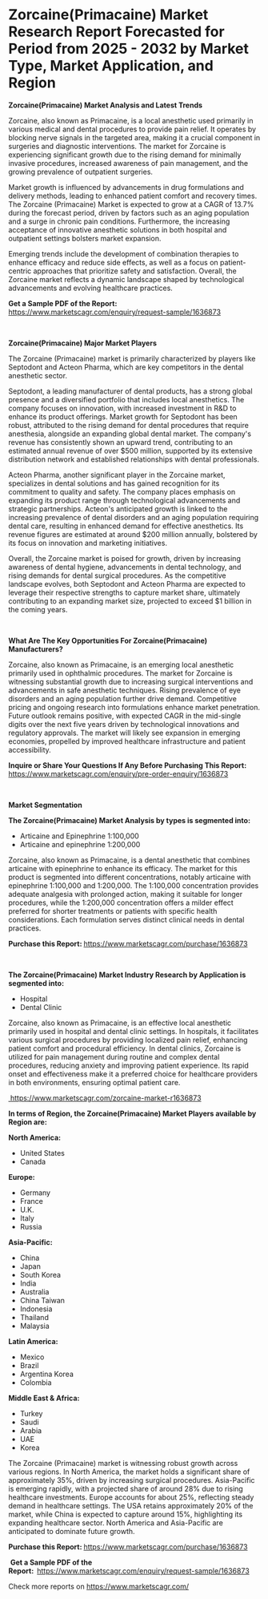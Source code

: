 <p><h1>Zorcaine(Primacaine) Market Research Report Forecasted for Period from 2025 -  2032 by Market Type, Market Application, and Region</h1></p><p><strong>Zorcaine(Primacaine) Market Analysis and Latest Trends</strong></p>
<p><p>Zorcaine, also known as Primacaine, is a local anesthetic used primarily in various medical and dental procedures to provide pain relief. It operates by blocking nerve signals in the targeted area, making it a crucial component in surgeries and diagnostic interventions. The market for Zorcaine is experiencing significant growth due to the rising demand for minimally invasive procedures, increased awareness of pain management, and the growing prevalence of outpatient surgeries.</p><p>Market growth is influenced by advancements in drug formulations and delivery methods, leading to enhanced patient comfort and recovery times. The Zorcaine (Primacaine) Market is expected to grow at a CAGR of 13.7% during the forecast period, driven by factors such as an aging population and a surge in chronic pain conditions. Furthermore, the increasing acceptance of innovative anesthetic solutions in both hospital and outpatient settings bolsters market expansion.</p><p>Emerging trends include the development of combination therapies to enhance efficacy and reduce side effects, as well as a focus on patient-centric approaches that prioritize safety and satisfaction. Overall, the Zorcaine market reflects a dynamic landscape shaped by technological advancements and evolving healthcare practices.</p></p>
<p><strong>Get a Sample PDF of the Report:&nbsp;</strong> <a href="https://www.marketscagr.com/enquiry/request-sample/1636873?utm_campaign=2462&utm_medium=2&utm_source=Github&utm_content=ia&utm_term=23032025&utm_id=zorcaineprimacaine">https://www.marketscagr.com/enquiry/request-sample/1636873</a></p>
<p>&nbsp;</p>
<p><strong>Zorcaine(Primacaine) Major Market Players</strong></p>
<p><p>The Zorcaine (Primacaine) market is primarily characterized by players like Septodont and Acteon Pharma, which are key competitors in the dental anesthetic sector. </p><p>Septodont, a leading manufacturer of dental products, has a strong global presence and a diversified portfolio that includes local anesthetics. The company focuses on innovation, with increased investment in R&D to enhance its product offerings. Market growth for Septodont has been robust, attributed to the rising demand for dental procedures that require anesthesia, alongside an expanding global dental market. The company's revenue has consistently shown an upward trend, contributing to an estimated annual revenue of over $500 million, supported by its extensive distribution network and established relationships with dental professionals.</p><p>Acteon Pharma, another significant player in the Zorcaine market, specializes in dental solutions and has gained recognition for its commitment to quality and safety. The company places emphasis on expanding its product range through technological advancements and strategic partnerships. Acteon's anticipated growth is linked to the increasing prevalence of dental disorders and an aging population requiring dental care, resulting in enhanced demand for effective anesthetics. Its revenue figures are estimated at around $200 million annually, bolstered by its focus on innovation and marketing initiatives.</p><p>Overall, the Zorcaine market is poised for growth, driven by increasing awareness of dental hygiene, advancements in dental technology, and rising demands for dental surgical procedures. As the competitive landscape evolves, both Septodont and Acteon Pharma are expected to leverage their respective strengths to capture market share, ultimately contributing to an expanding market size, projected to exceed $1 billion in the coming years.</p></p>
<p>&nbsp;</p>
<p><strong>What Are The Key Opportunities For Zorcaine(Primacaine) Manufacturers?</strong></p>
<p><p>Zorcaine, also known as Primacaine, is an emerging local anesthetic primarily used in ophthalmic procedures. The market for Zorcaine is witnessing substantial growth due to increasing surgical interventions and advancements in safe anesthetic techniques. Rising prevalence of eye disorders and an aging population further drive demand. Competitive pricing and ongoing research into formulations enhance market penetration. Future outlook remains positive, with expected CAGR in the mid-single digits over the next five years driven by technological innovations and regulatory approvals. The market will likely see expansion in emerging economies, propelled by improved healthcare infrastructure and patient accessibility.</p></p>
<p><strong>Inquire or Share Your Questions If Any Before Purchasing This Report:</strong> <a href="https://www.marketscagr.com/enquiry/pre-order-enquiry/1636873?utm_campaign=2462&utm_medium=2&utm_source=Github&utm_content=ia&utm_term=23032025&utm_id=zorcaineprimacaine">https://www.marketscagr.com/enquiry/pre-order-enquiry/1636873</a></p>
<p>&nbsp;</p>
<p><strong>Market Segmentation</strong></p>
<p><strong>The Zorcaine(Primacaine) Market Analysis by types is segmented into:</strong></p>
<p><ul><li>Articaine and Epinephrine 1:100,000</li><li>Articaine and epinephrine 1:200,000</li></ul></p>
<p><p>Zorcaine, also known as Primacaine, is a dental anesthetic that combines articaine with epinephrine to enhance its efficacy. The market for this product is segmented into different concentrations, notably articaine with epinephrine 1:100,000 and 1:200,000. The 1:100,000 concentration provides adequate analgesia with prolonged action, making it suitable for longer procedures, while the 1:200,000 concentration offers a milder effect preferred for shorter treatments or patients with specific health considerations. Each formulation serves distinct clinical needs in dental practices.</p></p>
<p><strong>Purchase this Report:&nbsp;</strong><a href="https://www.marketscagr.com/purchase/1636873?utm_campaign=2462&utm_medium=2&utm_source=Github&utm_content=ia&utm_term=23032025&utm_id=zorcaineprimacaine">https://www.marketscagr.com/purchase/1636873</a></p>
<p>&nbsp;</p>
<p><strong>The Zorcaine(Primacaine) Market Industry Research by Application is segmented into:</strong></p>
<p><ul><li>Hospital</li><li>Dental Clinic</li></ul></p>
<p><p>Zorcaine, also known as Primacaine, is an effective local anesthetic primarily used in hospital and dental clinic settings. In hospitals, it facilitates various surgical procedures by providing localized pain relief, enhancing patient comfort and procedural efficiency. In dental clinics, Zorcaine is utilized for pain management during routine and complex dental procedures, reducing anxiety and improving patient experience. Its rapid onset and effectiveness make it a preferred choice for healthcare providers in both environments, ensuring optimal patient care.</p></p>
<p><a href="https://www.marketscagr.com/zorcaine-market-r1636873?utm_campaign=2462&utm_medium=2&utm_source=Github&utm_content=ia&utm_term=23032025&utm_id=zorcaineprimacaine">&nbsp;https://www.marketscagr.com/zorcaine-market-r1636873</a></p>
<p><strong>In terms of Region, the Zorcaine(Primacaine) Market Players available by Region are:</strong></p>
<p>
    <p> <strong> North America: </strong>
        <ul>
            <li>United States</li>
            <li>Canada</li>
        </ul>
        </p> 
    <p> <strong> Europe: </strong>
        <ul>
            <li>Germany</li>
            <li>France</li>
            <li>U.K.</li>
            <li>Italy</li>
            <li>Russia</li>
        </ul>
        </p> 
    <p> <strong> Asia-Pacific: </strong>
        <ul>
            <li>China</li>
            <li>Japan</li>
            <li>South Korea</li>
            <li>India</li>
            <li>Australia</li>
            <li>China Taiwan</li>
            <li>Indonesia</li>
            <li>Thailand</li>
            <li>Malaysia</li>
        </ul>
        </p> 
    <p> <strong> Latin America: </strong>
        <ul>
            <li>Mexico</li>
            <li>Brazil</li>
            <li>Argentina Korea</li>
            <li>Colombia</li>
        </ul>
        </p> 
    <p> <strong> Middle East & Africa: </strong>
        <ul>
            <li>Turkey</li>
            <li>Saudi</li>
            <li>Arabia</li>
            <li>UAE</li>
            <li>Korea</li>
        </ul>
    </p>
    </p>
<p><p>The Zorcaine (Primacaine) market is witnessing robust growth across various regions. In North America, the market holds a significant share of approximately 35%, driven by increasing surgical procedures. Asia-Pacific is emerging rapidly, with a projected share of around 28% due to rising healthcare investments. Europe accounts for about 25%, reflecting steady demand in healthcare settings. The USA retains approximately 20% of the market, while China is expected to capture around 15%, highlighting its expanding healthcare sector. North America and Asia-Pacific are anticipated to dominate future growth.</p></p>
<p><strong>Purchase this Report: </strong><a href="https://www.marketscagr.com/purchase/1636873?utm_campaign=2462&utm_medium=2&utm_source=Github&utm_content=ia&utm_term=23032025&utm_id=zorcaineprimacaine">https://www.marketscagr.com/purchase/1636873</a></p>
<p>&nbsp;<strong>Get a Sample PDF of the Report:&nbsp;&nbsp;</strong><a href="https://www.marketscagr.com/enquiry/request-sample/1636873?utm_campaign=2462&utm_medium=2&utm_source=Github&utm_content=ia&utm_term=23032025&utm_id=zorcaineprimacaine">https://www.marketscagr.com/enquiry/request-sample/1636873</a></p>
<p><strong></strong></p>
<p>Check more reports on <a href="https://www.marketscagr.com/?utm_campaign=2462&utm_medium=2&utm_source=Github&utm_content=ia&utm_term=23032025&utm_id=zorcaineprimacaine">https://www.marketscagr.com/</a></p>